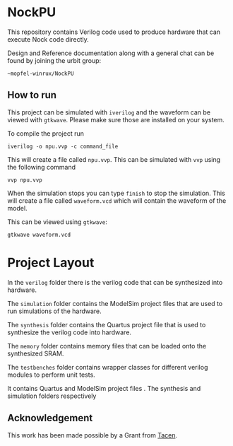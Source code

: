 # NockPU

This repository contains Verilog code used to produce hardware that can execute Nock code directly. 

Design and Reference documentation along with a general chat can be found by joining the urbit group:

`~mopfel-winrux/NockPU`

## How to run

This project can be simulated with `iverilog` and the waveform can be viewed with `gtkwave`. Please make sure those are installed on your system.

To compile the project run

`iverilog -o npu.vvp -c command_file`

This will create a file called `npu.vvp`. This can be simulated with `vvp` using the following command

`vvp npu.vvp`

When the simulation stops you can type `finish` to stop the simulation. This will create a file called `waveform.vcd` which will contain the waveform of the model.

This can be viewed using `gtkwave`:

`gtkwave waveform.vcd`


# Project Layout

In the `verilog` folder there is the verilog code that can be synthesized into hardware. 

The `simulation` folder contains the ModelSim project files that are used to run simulations of the hardware.

The `synthesis` folder contains the Quartus project file that is used to synthesize the verilog code into hardware.

The `memory` folder contains memory files that can be loaded onto the synthesized SRAM.

The `testbenches` folder contains wrapper classes for different verilog modules to perform unit tests. 

It contains Quartus and ModelSim project files . The synthesis and simulation folders respectively


## Acknowledgement
This work has been made possible by a Grant from [Tacen](https://www.tacen.com).

